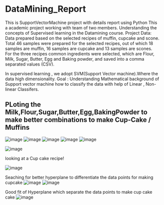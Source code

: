 # DataMining_Report
This is SupportVectorMachine project with details report using Python
This a academic project working with team of two members. Understanding the concepts of Supervised learning in the Datamining course.
Project Data:
Data prepared based on the selected recipes of muffin, cupcake and scone. Total 46 samples were
prepared for the selected recipes, out of which 18 samples are muffin, 16 samples are cupcake and
13 samples are scones. For the three recipes common ingredients were selected, which are Flour,
Milk, Sugar, Butter, Egg and Baking powder, and saved into a comma separated values (CSV).

In supervised learning , we adopt SVM(Support Vector machine).Where the data high dimensionality.
Goal : Understanding Mathematical background of Support vector machine how to classify the data with help of Linear , Non-linear Classifers.

## PLoting the Milk,Flour,Sugar,Butter,Egg,BakingPowder to make better combinations to make Cup-Cake / Muffins


![image](https://user-images.githubusercontent.com/46269446/159554726-bacbd3a8-288d-4164-b841-a4a00ff77a05.png)
![image](https://user-images.githubusercontent.com/46269446/159554794-1a5cc6cf-f76e-4384-8586-31f98db4f915.png)
![image](https://user-images.githubusercontent.com/46269446/159554873-10c3506f-096c-4171-bcbd-458bbb8e26bf.png)
![image](https://user-images.githubusercontent.com/46269446/159555037-42c6bc80-b9a5-4308-ac7b-7808473dfee6.png)
![image](https://user-images.githubusercontent.com/46269446/159555141-616f8a83-837b-478c-b8fb-f08afcd670d2.png)


![image](https://user-images.githubusercontent.com/46269446/159555207-28353433-644f-4823-98c6-a5bad980ee8e.png)

looking at a Cup cake recipe!

![image](https://user-images.githubusercontent.com/46269446/159555291-eb74f8b9-f6e0-4bec-a11a-968742169611.png)

Seaching for better hyperplane to differentiate the data points for making cupcake
![image](https://user-images.githubusercontent.com/46269446/159555368-a6390587-c27c-41c5-93b3-32000de5720e.png)
![image](https://user-images.githubusercontent.com/46269446/159555442-1c3e3cff-407f-4b58-b0f0-1ad94714691e.png)

Good fit of Hyperplane which separate the data points to make cup cake cake
![image](https://user-images.githubusercontent.com/46269446/159555518-f683e782-5508-4b92-9e78-69502a390678.png)




